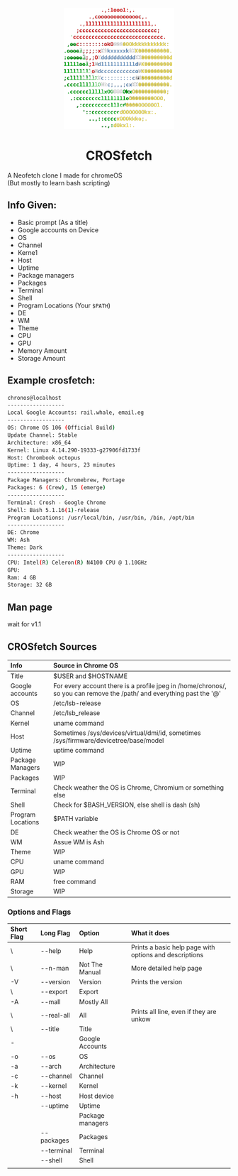 <p align="center"><img src="/CROSfetch_Logo.png" alt="CROSfetch logo" />
<h1 align="center">CROSfetch</h1>

A Neofetch clone I made for chromeOS  
(But mostly to learn bash scripting)  

## Info Given:
 - Basic prompt (As a title)
 - Google accounts on Device
 - OS
 - Channel
 - Kerne1
 - Host
 - Uptime
 - Package managers
 - Packages
 - Terminal
 - Shell
 - Program Locations (Your ```$PATH```)
 - DE
 - WM
 - Theme
 - CPU
 - GPU
 - Memory Amount
 - Storage Amount


## Example crosfetch:
```bash
chronos@localhost
------------------ 
Local Google Accounts: rail.whale, email.eg
------------------
OS: Chrome OS 106 (Official Build)
Update Channel: Stable
Architecture: x86_64
Kernel: Linux 4.14.290-19333-g27906fd1733f
Host: Chrombook octopus
Uptime: 1 day, 4 hours, 23 minutes
------------------
Package Managers: Chromebrew, Portage
Packages: 6 (Crew), 15 (emerge)
------------------
Terminal: Crosh - Google Chrome
Shell: Bash 5.1.16(1)-release
Program Locations: /usr/local/bin, /usr/bin, /bin, /opt/bin
------------------
DE: Chrome
WM: Ash
Theme: Dark
------------------
CPU: Intel(R) Celeron(R) N4100 CPU @ 1.10GHz
GPU: 
Ram: 4 GB
Storage: 32 GB 
```

## Man page
 wait for v1.1



## CROSfetch Sources

| Info | Source in Chrome OS |  
|:---|:---|
| Title | $USER and $HOSTNAME |
| Google accounts | For every account there is a profile jpeg in /home/chronos/, so you can remove the /path/ and everything past the '@' |
| OS | /etc/lsb-release |
| Channel | /etc/lsb_release |
| Kernel | uname command |
| Host | Sometimes /sys/devices/virtual/dmi/id, sometimes /sys/firmware/devicetree/base/model |
| Uptime | uptime command |
| Package Managers | WIP |
| Packages | WIP |
| Terminal | Check weather the OS is Chrome, Chromium or something else |
| Shell | Check for $BASH_VERSION, else shell is dash (sh) |
| Program Locations | $PATH variable |
| DE | Check weather the OS is Chrome OS or not |
| WM | Assue WM is Ash |
| Theme | WIP |
| CPU | uname command |
| GPU | WIP |
| RAM | free command |
| Storage | WIP |

### Options and Flags

| Short Flag | Long Flag | Option | What it does |
|:---|:---|:---|:---|
| \ | --help | Help | Prints a basic help page with options and descriptions |
| \ | --n-man | Not The Manual | More detailed help page |
| -V | --version | Version | Prints the version |
| \ | --export | Export |  |
| -A | --mall | Mostly All |  |
| \ | --real-all | All | Prints all line, even if they are unkow |
| \ | --title | Title |  |
| - |  | Google Accounts |  |
| -o | --os | OS |  |
| -a | --arch | Architecture |  |
| -c | --channel | Channel |  |
| -k | --kernel | Kernel |  |
| -h | --host | Host device |  |
|  | --uptime | Uptime |  |
|  |  | Package managers |  |
|  | --packages | Packages |  |
|  | --terminal | Terminal |  |
|  | --shell | Shell |  |
|  |  |  |  |
